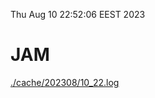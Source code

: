 Thu Aug 10 22:52:06 EEST 2023
# JAM
<a href='./cache/202308/10_22.log'>./cache/202308/10_22.log</a>
